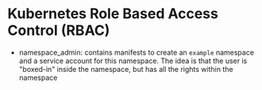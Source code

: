 # Kubernetes Role Based Access Control (RBAC)

- namespace_admin: contains manifests to create an `example` namespace and a service account for this namespace. The idea is that the user is "boxed-in" inside the namespace, but has all the rights within the namespace
